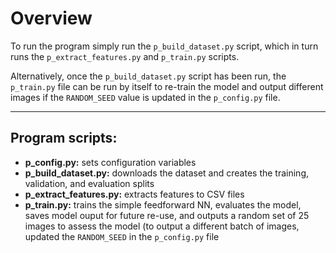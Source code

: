# Overview

To run the program simply run the `p_build_dataset.py` script, which in turn runs the `p_extract_features.py` and `p_train.py` scripts.

Alternatively, once the `p_build_dataset.py` script has been run, the `p_train.py` file can be run by itself to re-train the model and output different images if the `RANDOM_SEED` value is updated in the `p_config.py` file.

---

## Program scripts:
* **p_config.py:** sets configuration variables
* **p_build_dataset.py:** downloads the dataset and creates the training, validation, and evaluation splits
* **p_extract_features.py:** extracts features to CSV files
* **p_train.py:** trains the simple feedforward NN, evaluates the model, saves model ouput for future re-use, and outputs a random set of 25 images to assess the model (to output a different batch of images, updated the `RANDOM_SEED` in the `p_config.py` file
